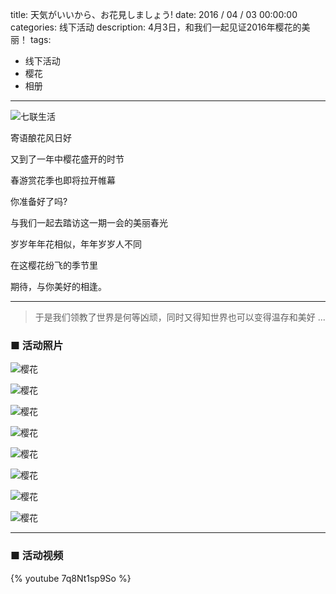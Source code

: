 title: 天気がいいから、お花見しましょう!
date: 2016 / 04 / 03 00:00:00
categories: 线下活动
description: 4月3日，和我们一起见证2016年樱花的美丽！ 
tags:
- 线下活动
- 樱花
- 相册

---

![七联生活](http://qilian.jp/image/life-style-sakura_20160403.jpg)

寄语酿花风日好

又到了一年中樱花盛开的时节

春游赏花季也即将拉开帷幕

你准备好了吗?

与我们一起去踏访这一期一会的美丽春光

岁岁年年花相似，年年岁岁人不同

在这樱花纷飞的季节里

期待，与你美好的相逢。

---

<blockquote class="blockquote-center"> 于是我们领教了世界是何等凶顽，同时又得知世界也可以变得温存和美好 ... </blockquote>

### ■ 活动照片

![樱花](http://wx3.sinaimg.cn/mw690/a9a40e85gy1fgeyj1dx2xj23vc2kwb2e.jpg)

![樱花](http://wx3.sinaimg.cn/mw690/a9a40e85gy1fgeyixwxnaj20zk0ug187.jpg)

![樱花](http://wx2.sinaimg.cn/mw690/a9a40e85gy1fgeyiwkkr8j20zk0qonbq.jpg)

![樱花](http://wx2.sinaimg.cn/mw690/a9a40e85gy1fgeyiuv1muj20zk0qok37.jpg)

![樱花](http://wx2.sinaimg.cn/mw690/a9a40e85gy1fgeyit67xij23vc2kw7wm.jpg)

![樱花](http://wx1.sinaimg.cn/mw690/a9a40e85gy1fgeyiqe9ruj21hc0zkb29.jpg)

![樱花](http://wx2.sinaimg.cn/mw690/a9a40e85gy1fgeyioqo3kj22io1w0qv7.jpg)

![樱花](http://wx2.sinaimg.cn/mw690/a9a40e85gy1fgeyiibnluj21400qox6q.jpg)


---

### ■ 活动视频

{% youtube 7q8Nt1sp9So %}